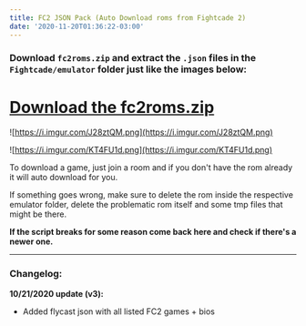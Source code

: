 ```yaml
---
title: FC2 JSON Pack (Auto Download roms from Fightcade 2)
date: '2020-11-20T01:36:22-03:00'
---
```

### Download `fc2roms.zip` and extract the `.json` files in the `Fightcade/emulator` folder just like the images below:

# [Download the fc2roms.zip](http://newchallenger.net/fc2/fc2roms.zip)

![https://i.imgur.com/J28ztQM.png](https://i.imgur.com/J28ztQM.png)

![https://i.imgur.com/KT4FU1d.png](https://i.imgur.com/KT4FU1d.png)

To download a game, just join a room and if you don't have the rom already it will auto download for you.

If something goes wrong, make sure to delete the rom inside the respective emulator folder, delete the problematic rom itself and some tmp files that might be there.

**If the script breaks for some reason come back here and check if there's a newer one.**

---

### Changelog:

**10/21/2020 update (v3):**

- Added flycast json with all listed FC2 games + bios
